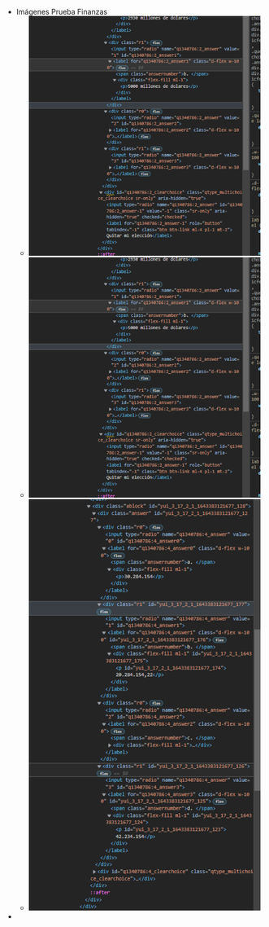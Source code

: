 - Imágenes Prueba Finanzas
	- ![image.png](../assets/image_1643384053040_0.png)
	- ![image.png](../assets/image_1643384044629_0.png)
	- ![image.png](../assets/image_1643383418226_0.png)
-